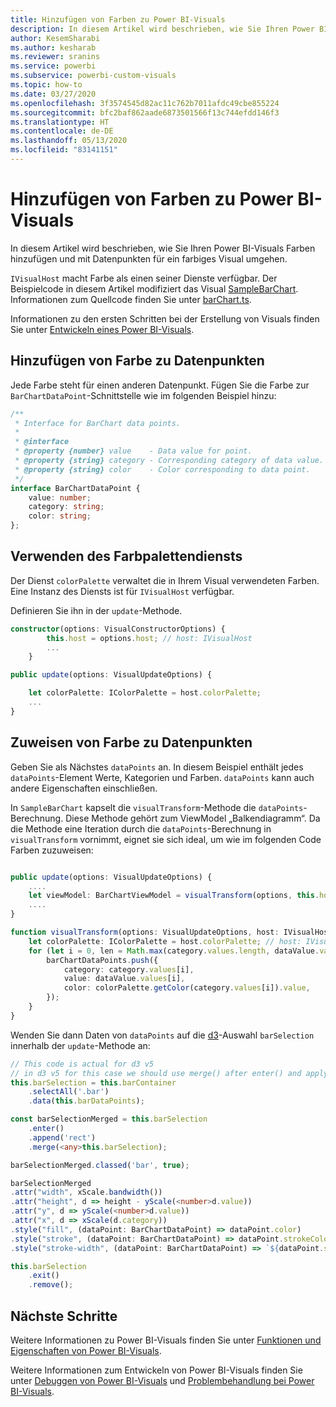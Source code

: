 ```yaml
---
title: Hinzufügen von Farben zu Power BI-Visuals
description: In diesem Artikel wird beschrieben, wie Sie Ihren Power BI-Visuals Farben hinzufügen und mit Datenpunkten für ein farbiges Visual umgehen.
author: KesemSharabi
ms.author: kesharab
ms.reviewer: sranins
ms.service: powerbi
ms.subservice: powerbi-custom-visuals
ms.topic: how-to
ms.date: 03/27/2020
ms.openlocfilehash: 3f3574545d82ac11c762b7011afdc49cbe855224
ms.sourcegitcommit: bfc2baf862aade6873501566f13c744efdd146f3
ms.translationtype: HT
ms.contentlocale: de-DE
ms.lasthandoff: 05/13/2020
ms.locfileid: "83141151"
---
```

# <a name="add-colors-to-your-power-bi-visuals"></a>Hinzufügen von Farben zu Power BI-Visuals

In diesem Artikel wird beschrieben, wie Sie Ihren Power BI-Visuals Farben hinzufügen und mit Datenpunkten für ein farbiges Visual umgehen.

`IVisualHost` macht Farbe als einen seiner Dienste verfügbar.
Der Beispielcode in diesem Artikel modifiziert das Visual [SampleBarChart](https://github.com/microsoft/PowerBI-visuals-sampleBarChart).
Informationen zum Quellcode finden Sie unter [barChart.ts](https://github.com/microsoft/PowerBI-visuals-sampleBarChart/blob/master/src/barChart.ts).

Informationen zu den ersten Schritten bei der Erstellung von Visuals finden Sie unter [Entwickeln eines Power BI-Visuals](custom-visual-develop-tutorial.md).

## <a name="add-color-to-data-points"></a>Hinzufügen von Farbe zu Datenpunkten

Jede Farbe steht für einen anderen Datenpunkt.
Fügen Sie die Farbe zur `BarChartDataPoint`-Schnittstelle wie im folgenden Beispiel hinzu:

```typescript
/**
 * Interface for BarChart data points.
 *
 * @interface
 * @property {number} value    - Data value for point.
 * @property {string} category - Corresponding category of data value.
 * @property {string} color    - Color corresponding to data point.
 */
interface BarChartDataPoint {
    value: number;
    category: string;
    color: string;
};
```

## <a name="use-the-color-palette-service"></a>Verwenden des Farbpalettendiensts

Der Dienst `colorPalette` verwaltet die in Ihrem Visual verwendeten Farben.
Eine Instanz des Diensts ist für `IVisualHost` verfügbar.

Definieren Sie ihn in der `update`-Methode.

```typescript
constructor(options: VisualConstructorOptions) {
        this.host = options.host; // host: IVisualHost
        ...
    }

public update(options: VisualUpdateOptions) {

    let colorPalette: IColorPalette = host.colorPalette;
    ...
}
```

## <a name="assigning-color-to-data-points"></a>Zuweisen von Farbe zu Datenpunkten

Geben Sie als Nächstes `dataPoints` an.
In diesem Beispiel enthält jedes `dataPoints`-Element Werte, Kategorien und Farben.
`dataPoints` kann auch andere Eigenschaften einschließen.

In `SampleBarChart` kapselt die `visualTransform`-Methode die `dataPoints`-Berechnung.
Diese Methode gehört zum ViewModel „Balkendiagramm“.
Da die Methode eine Iteration durch die `dataPoints`-Berechnung in `visualTransform` vornimmt, eignet sie sich ideal, um wie im folgenden Code Farben zuzuweisen:

```typescript

public update(options: VisualUpdateOptions) {
    ....
    let viewModel: BarChartViewModel = visualTransform(options, this.host);
    ....
}

function visualTransform(options: VisualUpdateOptions, host: IVisualHost): BarChartViewModel {
    let colorPalette: IColorPalette = host.colorPalette; // host: IVisualHost
    for (let i = 0, len = Math.max(category.values.length, dataValue.values.length); i < len; i++) {
        barChartDataPoints.push({
            category: category.values[i],
            value: dataValue.values[i],
            color: colorPalette.getColor(category.values[i]).value,
        });
    }
}
```

Wenden Sie dann Daten von `dataPoints` auf die [d3](https://d3js.org/)-Auswahl `barSelection` innerhalb der `update`-Methode an:

```typescript
// This code is actual for d3 v5
// in d3 v5 for this case we should use merge() after enter() and apply changes on barSelectionMerged
this.barSelection = this.barContainer
    .selectAll('.bar')
    .data(this.barDataPoints);

const barSelectionMerged = this.barSelection
    .enter()
    .append('rect')
    .merge(<any>this.barSelection);

barSelectionMerged.classed('bar', true);

barSelectionMerged
.attr("width", xScale.bandwidth())
.attr("height", d => height - yScale(<number>d.value))
.attr("y", d => yScale(<number>d.value))
.attr("x", d => xScale(d.category))
.style("fill", (dataPoint: BarChartDataPoint) => dataPoint.color)
.style("stroke", (dataPoint: BarChartDataPoint) => dataPoint.strokeColor)
.style("stroke-width", (dataPoint: BarChartDataPoint) => `${dataPoint.strokeWidth}px`);

this.barSelection
    .exit()
    .remove();
```

## <a name="next-steps"></a>Nächste Schritte

Weitere Informationen zu Power BI-Visuals finden Sie unter [Funktionen und Eigenschaften von Power BI-Visuals](capabilities.md).

Weitere Informationen zum Entwickeln von Power BI-Visuals finden Sie unter [Debuggen von Power BI-Visuals](visuals-how-to-debug.md) und [Problembehandlung bei Power BI-Visuals](power-bi-custom-visuals-troubleshoot.md).
